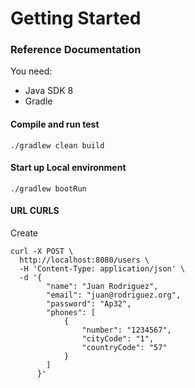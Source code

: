 # Getting Started

### Reference Documentation
You need:
* Java SDK 8
* Gradle

#### Compile and run test
```./gradlew clean build```

#### Start up Local environment
```./gradlew bootRun```

#### URL CURLS


Create
```
curl -X POST \
  http://localhost:8080/users \
  -H 'Content-Type: application/json' \
  -d '{
      	"name": "Juan Rodriguez",
      	"email": "juan@rodriguez.org",
      	"password": "Ap32",
      	"phones": [
      		{
      			"number": "1234567",
      			"cityCode": "1",
      			"countryCode": "57"
      		}
      	]
      }'
```